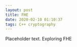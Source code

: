 ```yaml
---
layout: post
title: FHE
date: 2020-02-10 01:10:37
tags: C++ cryptography
---
```


Placeholder text.
Exploring FHE
